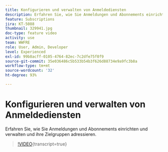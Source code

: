```yaml
---
title: Konfigurieren und verwalten von Anmeldediensten
description: Erfahren Sie, wie Sie Anmeldungen und Abonnements einrichten und verwalten und ihre Zielgruppen adressieren.
feature: Subscriptions
jira: KT-5088
thumbnail: 329941.jpg
doc-type: feature video
activity: use
team: WWFRE
role: User, Admin, Developer
level: Experienced
exl-id: 99b8acff-0105-4764-82ec-7c2dfe75f0f9
source-git-commit: 35e036486c5b533b54b3f626d88734e9a9fc3b8a
workflow-type: tm+mt
source-wordcount: '32'
ht-degree: 93%

---
```


# Konfigurieren und verwalten von Anmeldediensten

Erfahren Sie, wie Sie Anmeldungen und Abonnements einrichten und verwalten und ihre Zielgruppen adressieren.

>[!VIDEO](https://video.tv.adobe.com/v/329941?quality=12&learn=on){transcript=true}

